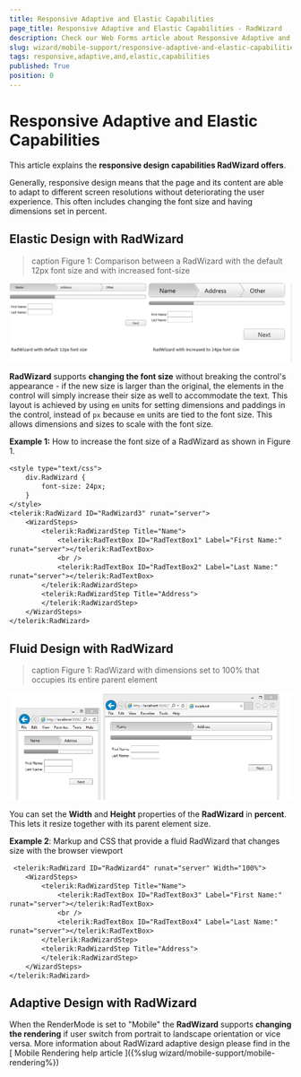 ```yaml
---
title: Responsive Adaptive and Elastic Capabilities
page_title: Responsive Adaptive and Elastic Capabilities - RadWizard
description: Check our Web Forms article about Responsive Adaptive and Elastic Capabilities.
slug: wizard/mobile-support/responsive-adaptive-and-elastic-capabilities
tags: responsive,adaptive,and,elastic,capabilities
published: True
position: 0
---
```


# Responsive Adaptive and Elastic Capabilities



This article explains the **responsive design capabilities RadWizard offers**.

Generally, responsive design means that the page and its content are able to adapt to different screen resolutions without deteriorating the user experience. This often includes changing the font size and having dimensions set in percent.

## Elastic Design with RadWizard
>caption Figure 1: Comparison between a RadWizard with the default 12px font size and with increased font-size

![wizard-elastic-capabilities](images/wizard-elastic-capabilities.png)

**RadWizard** supports **changing the font size** without breaking the control's appearance - if the new size is larger than the original, the elements in the control will simply increase their size as well to accommodate the text. This layout is achieved by using `em` units for setting dimensions and paddings in the control, instead of `px` because `em` units are tied to the font size. This allows dimensions and sizes to scale with the font size.

**Example 1:** How to increase the font size of a RadWizard as shown in Figure 1.

````ASPNET
<style type="text/css">
	div.RadWizard {
		font-size: 24px;
	}
</style>
<telerik:RadWizard ID="RadWizard3" runat="server">
	<WizardSteps>
		<telerik:RadWizardStep Title="Name">
			<telerik:RadTextBox ID="RadTextBox1" Label="First Name:" runat="server"></telerik:RadTextBox>
			<br />
			<telerik:RadTextBox ID="RadTextBox2" Label="Last Name:" runat="server"></telerik:RadTextBox>
		</telerik:RadWizardStep>
		<telerik:RadWizardStep Title="Address">
		</telerik:RadWizardStep>
	</WizardSteps>
</telerik:RadWizard>
````



## Fluid Design with RadWizard
>caption Figure 1: RadWizard with dimensions set to 100% that occupies its entire parent element

![wizard-fluid](images/wizard-fluid.png)

You can set the **Width** and **Height** properties of the **RadWizard** in **percent**. This lets it resize together with its parent element size.

**Example 2**: Markup and CSS that provide a fluid RadWizard that changes size with the browser viewport

````ASPNET
 <telerik:RadWizard ID="RadWizard4" runat="server" Width="100%">
	<WizardSteps>
		<telerik:RadWizardStep Title="Name">
			<telerik:RadTextBox ID="RadTextBox3" Label="First Name:" runat="server"></telerik:RadTextBox>
			<br />
			<telerik:RadTextBox ID="RadTextBox4" Label="Last Name:" runat="server"></telerik:RadTextBox>
		</telerik:RadWizardStep>
		<telerik:RadWizardStep Title="Address">
		</telerik:RadWizardStep>
	</WizardSteps>
</telerik:RadWizard>
````



## Adaptive Design with RadWizard

When the RenderMode is set to "Mobile" the **RadWizard** supports **changing the rendering** if user switch from portrait to landscape orientation or vice versa. More information about RadWizard adaptive design please find in the [ Mobile Rendering help article ]({%slug wizard/mobile-support/mobile-rendering%})
